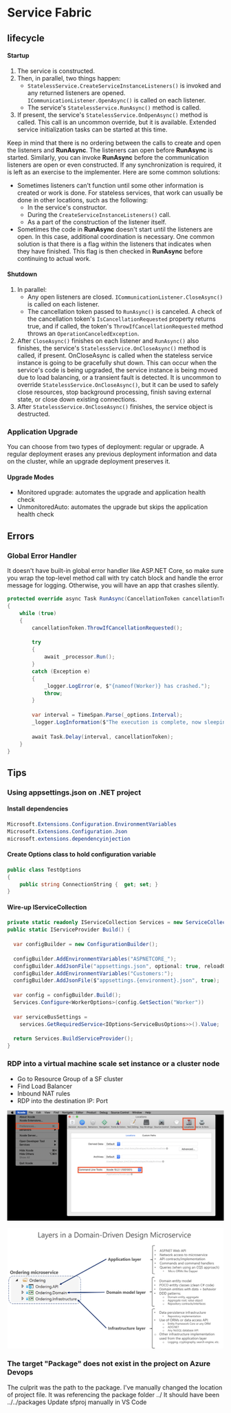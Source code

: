 # Service Fabric

## lifecycle

#### Startup

1. The service is constructed.
2. Then, in parallel, two things happen:
   * `StatelessService.CreateServiceInstanceListeners()` is invoked and any returned listeners are opened. `ICommunicationListener.OpenAsync()` is called on each listener.
   * The service's `StatelessService.RunAsync()` method is called.
3. If present, the service's `StatelessService.OnOpenAsync()` method is called. This call is an uncommon override, but it is available. Extended service initialization tasks can be started at this time.

Keep in mind that there is no ordering between the calls to create and open the listeners and **RunAsync**. The listeners can open before **RunAsync** is started. Similarly, you can invoke **RunAsync** before the communication listeners are open or even constructed. If any synchronization is required, it is left as an exercise to the implementer. Here are some common solutions:

* Sometimes listeners can't function until some other information is created or work is done. For stateless services, that work can usually be done in other locations, such as the following:
  * In the service's constructor.
  * During the `CreateServiceInstanceListeners()` call.
  * As a part of the construction of the listener itself.
* Sometimes the code in **RunAsync** doesn't start until the listeners are open. In this case, additional coordination is necessary. One common solution is that there is a flag within the listeners that indicates when they have finished. This flag is then checked in **RunAsync** before continuing to actual work.

#### Shutdown

1. In parallel:
   * Any open listeners are closed. `ICommunicationListener.CloseAsync()` is called on each listener.
   * The cancellation token passed to `RunAsync()` is canceled. A check of the cancellation token's `IsCancellationRequested` property returns true, and if called, the token's `ThrowIfCancellationRequested` method throws an `OperationCanceledException`.
2. After `CloseAsync()` finishes on each listener and `RunAsync()` also finishes, the service's `StatelessService.OnCloseAsync()` method is called, if present. OnCloseAsync is called when the stateless service instance is going to be gracefully shut down. This can occur when the service's code is being upgraded, the service instance is being moved due to load balancing, or a transient fault is detected. It is uncommon to override `StatelessService.OnCloseAsync()`, but it can be used to safely close resources, stop background processing, finish saving external state, or close down existing connections.
3. After `StatelessService.OnCloseAsync()` finishes, the service object is destructed.

### Application Upgrade

You can choose from two types of deployment: regular or upgrade. A regular deployment erases any previous deployment information and data on the cluster, while an upgrade deployment preserves it.

#### Upgrade Modes

* Monitored upgrade: automates the upgrade and application health check
* UnmonitoredAuto: automates the upgrade but skips the application health check

## Errors

### Global Error Handler

It doesn't have built-in global error handler like ASP.NET Core, so make sure you wrap the top-level method call with try catch block and handle the error message for logging. Otherwise, you will have an app that crashes silently.

```csharp
protected override async Task RunAsync(CancellationToken cancellationToken)
{
    while (true)
    {
        cancellationToken.ThrowIfCancellationRequested();

        try
        {
            await _processor.Run();
        }
        catch (Exception e)
        {
            _logger.LogError(e, $"{nameof(Worker)} has crashed.");
            throw;
        }

        var interval = TimeSpan.Parse(_options.Interval);
        _logger.LogInformation($"The execution is complete, now sleeping for {interval} ....");
        
        await Task.Delay(interval, cancellationToken);
    }
}
```

## Tips

### Using appsettings.json on .NET project

#### Install dependencies

```csharp
Microsoft.Extensions.Configuration.EnvironmentVariables
Microsoft.Extensions.Configuration.Json
microsoft.extensions.dependencyinjection
```

#### Create Options class to hold configuration variable

```csharp
public class TestOptions
{
    public string ConnectionString {  get; set; }
}
```

#### Wire-up IServiceCollection

```csharp
private static readonly IServiceCollection Services = new ServiceCollection();
public static IServiceProvider Build() {

  var configBuilder = new ConfigurationBuilder();
  
  configBuilder.AddEnvironmentVariables("ASPNETCORE_");
  configBuilder.AddJsonFile("appsettings.json", optional: true, reloadOnChange: true);
  configBuilder.AddEnvironmentVariables("Customers:");
  configBuilder.AddJsonFile($"appsettings.{environment}.json", true);

  var config = configBuilder.Build();
  Services.Configure<WorkerOptions>(config.GetSection("Worker"))
  
  var serviceBusSettings = 
    services.GetRequiredService<IOptions<ServiceBusOptions>>().Value;
    
  return Services.BuildServiceProvider();  
}
```

### RDP into a virtual machine scale set instance or a cluster node

* Go to Resource Group of a SF cluster
* Find Load Balancer
* Inbound NAT rules
* RDP into the destination IP: Port

![](.gitbook/assets/image%20%285%29.png)

![](.gitbook/assets/image%20%281%29.png)

### The target "Package" does not exist in the project on Azure Devops

The culprit was the path to the package. I've manually changed the location of project file. It was referencing the package folder ../ It should have been ../../packages Update sfproj manually in VS Code

